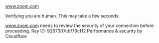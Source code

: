 www.zoom.com

Verifying you are human. This may take a few seconds.

www.zoom.com needs to review the security of your connection before proceeding.
Ray ID: 9267307cbf76cf12
Performance & security by Cloudflare